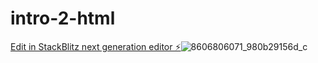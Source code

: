 # intro-2-html

[Edit in StackBlitz next generation editor ⚡️](https://stackblitz.com/~/github.com/ilaenimzaj/intro-2-html)![8606806071_980b29156d_c](https://github.com/ilaenimzaj/intro-2-html/assets/159665111/63ce8d7b-9d97-4e38-a684-99e3675d5c1a)
